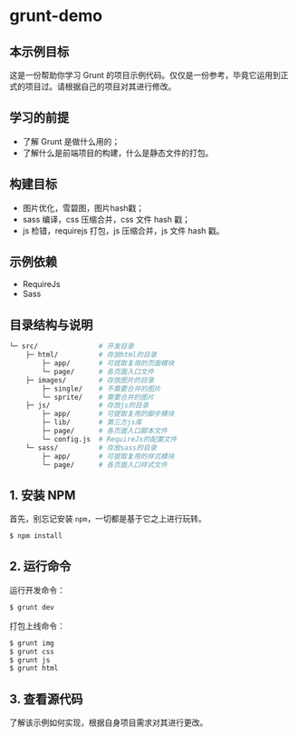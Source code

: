 # grunt-demo

## 本示例目标

这是一份帮助你学习 Grunt 的项目示例代码。仅仅是一份参考，毕竟它运用到正式的项目过。请根据自己的项目对其进行修改。

## 学习的前提

* 了解 Grunt 是做什么用的；
* 了解什么是前端项目的构建，什么是静态文件的打包。

## 构建目标

* 图片优化，雪碧图，图片hash戳；
* sass 编译，css 压缩合并，css 文件 hash 戳；
* js 检错，requirejs 打包，js 压缩合并，js 文件 hash 戳。

## 示例依赖

* RequireJs
* Sass

## 目录结构与说明

``` bash
└─ src/               # 开发目录
    ├─ html/          # 存放html的目录
        ├─ app/       # 可提取复用的页面模块
        └─ page/      # 各页面入口文件
    ├─ images/        # 存放图片的目录
        ├─ single/    # 不需要合并的图片
        └─ sprite/    # 需要合并的图片
    ├─ js/            # 存放js的目录
        ├─ app/       # 可提取复用的脚步模块
        ├─ lib/       # 第三方js库
        ├─ page/      # 各页面入口脚本文件
        └─ config.js  # RequireJs的配置文件
    └─ sass/          # 存放sass的目录
        ├─ app/       # 可提取复用的样式模块
        └─ page/      # 各页面入口样式文件
```

## 1. 安装 NPM

首先，别忘记安装 ``npm``，一切都是基于它之上进行玩转。

``` bash
$ npm install
```

## 2. 运行命令

运行开发命令：

``` bash
$ grunt dev
```

打包上线命令：

``` bash
$ grunt img
$ grunt css
$ grunt js
$ grunt html
```

## 3. 查看源代码

了解该示例如何实现，根据自身项目需求对其进行更改。
